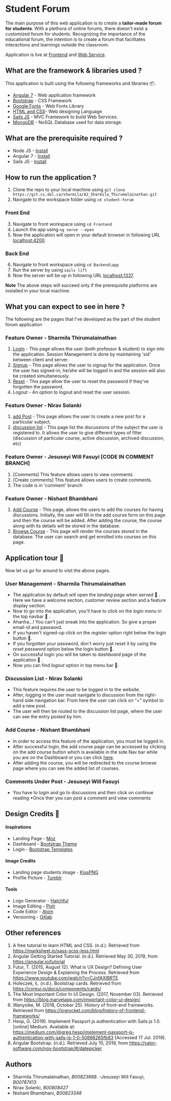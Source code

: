 # Student Forum
The main purpose of this web application is to create a **tailor-made forum for students**. With a plethora of online forums, there doesn't exist a customized forum for students. Recognizing the importance of the educational forum, the intention is to create a forum that facilitates interactions and learnings outside the classroom.

  Application is live at [Frontend](https://student-forum-2020.herokuapp.com/home) and [Web Service](https://forum-webservice.herokuapp.com/).

## What are the framework & libraries used ?
This application is built using the following frameworks and libraries :package:.
* [Angular 7](https://angular.io/) - Web application framework
* [Bootstrap](https://getbootstrap.com/)  - CSS Framework
* [Google Fonts](https://fonts.google.com/) - Web Fonts Library
* [HTML and CSS](https://www.w3schools.com/html/)- Web designing Language
* [Sails JS](https://sailsjs.com/) - MVC Framework to build Web Services.
* [MongoDB](https://www.mongodb.com/) - NoSQL Database used for data storage.


## What are the prerequisite required ?
 * Node JS - [Install](https://nodejs.org/en/download/)
 * Angular 7 - [Install](https://angular.io/guide/setup-local)
 * Sails JS - [Install](https://sailsjs.com/get-started)

## How to run the application ?
1. Clone the repo to your local machine using `git clone https://git.cs.dal.ca/sharmila/A2_Sharmila_Thirumalainathan.git`
2. Navigate to the workspace folder using `cd student-forum`

### Front End
3. Navigate to front workspace using `cd Frontend`
4. Launch the app using `ng serve --open`
5. Now the application will open in your default browser in following URL [localhost:4200](http:\\localhost:4200\home).

### Back End
6. Navigate to front workspace using `cd Backend\app`
7. Run the server by using `sails lift`
8. Now the server will be up in following URL [localhost:1337](http:\\localhost:1337).

**Note** The above steps will succeed only if the prerequisite platforms are installed in your local machine.

## What you can expect to see in here ?
The following are the pages that I've developed as the part of the student forum application

### Feature Owner - Sharmila Thirumalainathan
1. [Login](https://student-forum-2020.herokuapp.com/login) - This page allows the user (both professor & student) to sign into the application. Session Management is done by maintaining  'sid' between client and server.
2. [Signup](https://student-forum-2020.herokuapp.com/signup) - This page allows the user to signup for the application. Once the user has signed-in, he/she will be logged in and the session will also be created simultaneously.
3. [Reset](https://student-forum-2020.herokuapp.com/reset) - This page allow the user to reset the password if they've forgotten the password.
4. Logout - An option to logout and reset the user session.

### Feature Owner - Nirav Solanki
1. [add Post](https://student-forum-2020.herokuapp.com/discussions/add) - This page allows the user to create a new post for a particular subject.
2. [discussion list](https://student-forum-2020.herokuapp.com/discussions) - This page list the discussions of the subject the user is registered to. It allows the user to give different types of filter (discussion of particular course, active discussion, archived discussion, etc)

### Feature Owner - Jesuseyi Will Fasuyi [CODE IN COMMENT BRANCH]
1. [Comments] This feature allows users to view comments
2. [Create comments] This feature allows users to create comments.
3. The code is in 'comment' branch

### Feature Owner - Nishant Bhambhani
1. [Add Course](https://student-forum-2020.herokuapp.com/course/add) - This page, allows the users to add the courses for having discussions. Initially, the user will fill in the add course form on this page and then the course will be added. After adding the course, the course along with its details will be stored in the database.
2. [Browse Course](https://student-forum-2020.herokuapp.com/course/browse) - This page will render the courses stored in the database. The user can search and get enrolled into courses on this page.




## Application tour :rocket:
Now let us go for around to visit the above pages.

### User Management - Sharmila Thirumalainathan
* The application by default will open the *landing page* when served :checkered_flag: . Here we have a welcome section, customer review section and a feature display section.
* Now to go into the application, you'll have to click on the *login menu* in the top navbar :checkered_flag: .
* Ahanha...! You can't just sneak into the application. So give a proper email-id and password.
* If you haven't signed-up click on the *register* option right below the login button :checkered_flag:.
* If you forgotten your password, don't worry just reset it by using the *reset password* option below the login button :checkered_flag:.
* On successful login you will be taken to *dashboard* page of the application :checkered_flag: .
* Now you can find *logout* option in top menu bar :checkered_flag:.


### Discussion List - Nirav Solanki
* This feature requires the user to be logged in to the website.
* After, logging in the user must navigate to discussion from the right-hand side navigation bar. From here the user can click on “+” symbol to add a new post.
* The user will then be routed to the discussion list page, where the user can see the entry posted by him.

### Add Course - Nishant Bhambhani
*  In order to access this feature of the application, you must be logged in. 
*  After successful login, the add course page can be accessed by clicking on the add course button which is available in the side Nav bar while you are on the Dashboard or you can click [here](https://student-forum-2020.herokuapp.com/course/add). 
*  After adding the course, you will be redirected to the course browse page where you can see the added list of courses. 

### Comments Under Post - Jesuseyi Will Fasuyi
* You have to login and go to discussions and then click
on continue reading
*Once ther you can post a comment and view comments

## Design Credits :art:

#### Inspirations
* Landing Page - [Moz](https://instapage.com/blog/landing-page-examples)
* Dashboard - [Bootstrap Theme](https://getbootstrap.com/docs/4.1/examples/dashboard/#)
* Login - [Bootstrap Templates](https://freshdesignweb.com/css-login-form-templates/)

#### Image Credits

* Landing page students image - [KissPNG](https://www.kisspng.com/png-international-student-scholarship-university-colle-442497/)
* Profile Picture - [Tumblr](https://www.tumblr.com/search/chandler%20icons%20season%202)

#### Tools

* Logo Generator - [Hatchful](https://hatchful.shopify.com/)
* Image Editing - [Pixlr](https://pixlr.com/x/)
* Code Editor - [Atom](https://atom.io/)
* Versioning - [Gitlab](https://git.cs.dal.ca/sharmila/A2_Sharmila_Thirumalainathan)

## Other references

1. A free tutorial to learn HTML and CSS. (n.d.). Retrieved from https://marksheet.io/sass-scss-less.html
2. Angular Getting Started Tutorial. (n.d.). Retrieved May 30, 2019, from https://angular.io/tutorial
3. Futur, T. (2015, August 12). What is UX Design? Defining User Experience Design & Explaining the Process. Retrieved from https://www.youtube.com/watch?v=CJnfAXlBRTE
4. Holeczek, Ł. (n.d.). Bootstrap cards. Retrieved from https://coreui.io/docs/components/cards/
5. The Most Important Color In UI Design. (2017, November 03). Retrieved from https://blog.marvelapp.com/important-color-ui-design/
6. Wanyoike, M. (2018, October 25). History of front-end frameworks. Retrieved from https://logrocket.com/blog/history-of-frontend-frameworks/
7. Hesp, G. (2019). Implement Passport.js authentication with Sails.js 1.0. [online] Medium. Available at: https://medium.com/@greg.hesp/implement-passport-js-authentication-with-sails-js-1-0-50888265fb83 [Accessed 17 Jul. 2019].
8. Angular Bootstrap. (n.d.). Retrieved July 10, 2019, from https://valor-software.com/ngx-bootstrap/#/datepicker

## Authors
- Sharmila Thirumalainathan, *B00823668*.
-Jesuseyi Will Fasuyi, *B00787413*
- Nirav Solanki, *B00808427*
- Nishant Bhambhani, *B00823348*
